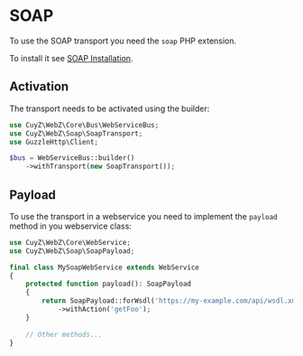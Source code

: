 # SOAP

To use the SOAP transport you need the `soap` PHP extension.

To install it see [SOAP Installation][link-soap].

## Activation

The transport needs to be activated using the builder:

```php
use CuyZ\WebZ\Core\Bus\WebServiceBus;
use CuyZ\WebZ\Soap\SoapTransport;
use GuzzleHttp\Client;

$bus = WebServiceBus::builder()
    ->withTransport(new SoapTransport());
```

## Payload

To use the transport in a webservice you need to implement the `payload` method
in you webservice class:

```php
use CuyZ\WebZ\Core\WebService;
use CuyZ\WebZ\Soap\SoapPayload;

final class MySoapWebService extends WebService
{
    protected function payload(): SoapPayload
    {
        return SoapPayload::forWsdl('https://my-example.com/api/wsdl.xml')
            ->withAction('getFoo');
    }
    
    // Other methods...
}
```

[link-soap]: https://www.php.net/manual/en/soap.setup.php

